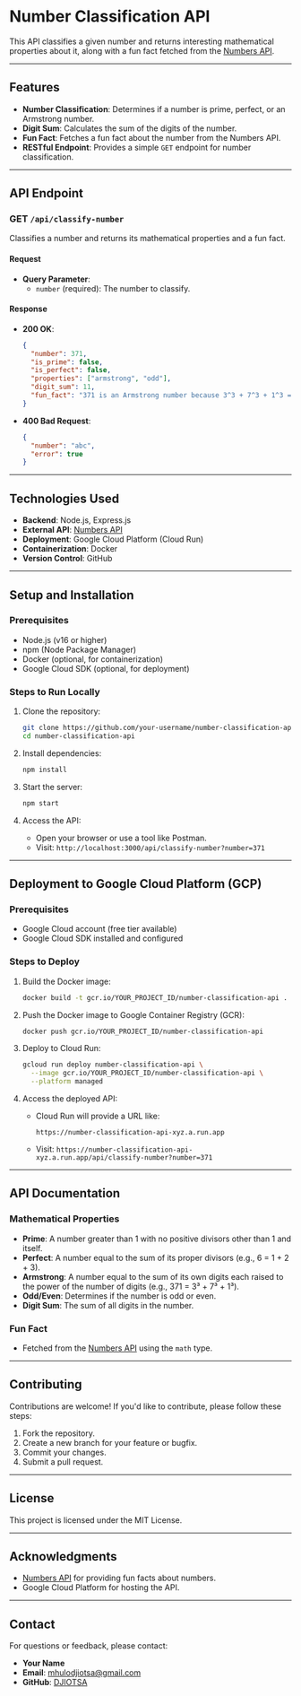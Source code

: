 # Number Classification API

This API classifies a given number and returns interesting mathematical properties about it, along with a fun fact fetched from the [Numbers API](http://numbersapi.com).

---

## **Features**
- **Number Classification**: Determines if a number is prime, perfect, or an Armstrong number.
- **Digit Sum**: Calculates the sum of the digits of the number.
- **Fun Fact**: Fetches a fun fact about the number from the Numbers API.
- **RESTful Endpoint**: Provides a simple `GET` endpoint for number classification.

---

## **API Endpoint**

### **GET `/api/classify-number`**
Classifies a number and returns its mathematical properties and a fun fact.

#### **Request**
- **Query Parameter**:
  - `number` (required): The number to classify.

#### **Response**

- **200 OK**:

  ```json
  {
    "number": 371,
    "is_prime": false,
    "is_perfect": false,
    "properties": ["armstrong", "odd"],
    "digit_sum": 11,
    "fun_fact": "371 is an Armstrong number because 3^3 + 7^3 + 1^3 = 371"
  }
  ```

- **400 Bad Request**:
  ```json
  {
    "number": "abc",
    "error": true
  }
  ```

---

## **Technologies Used**
- **Backend**: Node.js, Express.js
- **External API**: [Numbers API](http://numbersapi.com)
- **Deployment**: Google Cloud Platform (Cloud Run)
- **Containerization**: Docker
- **Version Control**: GitHub

---

## **Setup and Installation**

### **Prerequisites**
- Node.js (v16 or higher)
- npm (Node Package Manager)
- Docker (optional, for containerization)
- Google Cloud SDK (optional, for deployment)

### **Steps to Run Locally**
1. Clone the repository:
   ```bash
   git clone https://github.com/your-username/number-classification-api.git
   cd number-classification-api
   ```

2. Install dependencies:
   ```bash
   npm install
   ```

3. Start the server:
   ```bash
   npm start
   ```

4. Access the API:
   - Open your browser or use a tool like Postman.
   - Visit: `http://localhost:3000/api/classify-number?number=371`

---

## **Deployment to Google Cloud Platform (GCP)**

### **Prerequisites**
- Google Cloud account (free tier available)
- Google Cloud SDK installed and configured

### **Steps to Deploy**
1. Build the Docker image:
   ```bash
   docker build -t gcr.io/YOUR_PROJECT_ID/number-classification-api .
   ```

2. Push the Docker image to Google Container Registry (GCR):
   ```bash
   docker push gcr.io/YOUR_PROJECT_ID/number-classification-api
   ```

3. Deploy to Cloud Run:
   ```bash
   gcloud run deploy number-classification-api \
     --image gcr.io/YOUR_PROJECT_ID/number-classification-api \
     --platform managed
   ```

4. Access the deployed API:
   - Cloud Run will provide a URL like:
     ```
     https://number-classification-api-xyz.a.run.app
     ```
   - Visit: `https://number-classification-api-xyz.a.run.app/api/classify-number?number=371`

---

## **API Documentation**

### **Mathematical Properties**
- **Prime**: A number greater than 1 with no positive divisors other than 1 and itself.
- **Perfect**: A number equal to the sum of its proper divisors (e.g., 6 = 1 + 2 + 3).
- **Armstrong**: A number equal to the sum of its own digits each raised to the power of the number of digits (e.g., 371 = 3³ + 7³ + 1³).
- **Odd/Even**: Determines if the number is odd or even.
- **Digit Sum**: The sum of all digits in the number.

### **Fun Fact**
- Fetched from the [Numbers API](http://numbersapi.com) using the `math` type.

---

## **Contributing**
Contributions are welcome! If you'd like to contribute, please follow these steps:
1. Fork the repository.
2. Create a new branch for your feature or bugfix.
3. Commit your changes.
4. Submit a pull request.

---

## **License**
This project is licensed under the MIT License.

---

## **Acknowledgments**
- [Numbers API](http://numbersapi.com) for providing fun facts about numbers.
- Google Cloud Platform for hosting the API.

---

## **Contact**
For questions or feedback, please contact:
- **Your Name**
- **Email**: mhulodjiotsa@gmail.com
- **GitHub**: [DJIOTSA](https://github.com/DJIOTSA)
